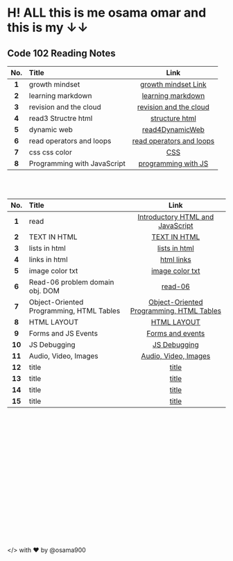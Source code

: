 # H! ALL this is me osama omar and this is my &#8595;&#8595;

## Code 102 Reading Notes

| **No.** | **Title**                   |                                             **Link**                                             |
| :-----: | :-------------------------- | :----------------------------------------------------------------------------------------------: |
|  **1**  | growth mindset              |         [growth mindset Link](https://osama900.github.io/reading-notes/growth%20mindset)         |
|  **2**  | learning markdown           |        [learning markdown](https://osama900.github.io/reading-notes/Learning%20Markdown)         |
|  **3**  | revision and the cloud      | [revision and the cloud](https://osama900.github.io/reading-notes/Revisions%20and%20the%20Cloud) |
|  **4**  | read3 Structre html         |          [structure html](https://osama900.github.io/reading-notes/read3StructureHtml)           |
|  **5**  | dynamic web                 |           [read4DynamicWeb](https://osama900.github.io/reading-notes/read4DynamicWeb)            |
|  **6**  | read operators and loops    |      [read operators and loops](https://osama900.github.io/reading-notes/read%20operators)       |
|  **7**  | css css color               |               [CSS](https://osama900.github.io/reading-notes/design%20with%20css)                |
|  **8**  | Programming with JavaScript |      [programming with JS](https://osama900.github.io/reading-notes/read%207programmingJS)       |

<br>
<br>

| **No.** | **Title**                                |                                                   **Link**                                                   |
| :-----: | :--------------------------------------- | :----------------------------------------------------------------------------------------------------------: |
|  **1**  | read                                     |          [Introductory HTML and JavaScript](https://osama900.github.io/reading-notes/level2/read1)           |
|  **2**  | TEXT IN HTML                             |              [TEXT IN HTML](https://osama900.github.io/reading-notes/level2/class%202/class-02)              |
|  **3**  | lists in html                            |              [lists in html](https://osama900.github.io/reading-notes/level2/class-03/read-03)               |
|  **4**  | links in html                            |                [html links](https://osama900.github.io/reading-notes/level2/class-04/read-04)                |
|  **5**  | image color txt                          |             [image color txt](https://osama900.github.io/reading-notes/level2/class-05/read-05)              |
|  **6**  | Read-06 problem domain obj. DOM          |                 [read-06](https://osama900.github.io/reading-notes/level2/class-06/read-06)                  |
|  **7**  | Object-Oriented Programming, HTML Tables | [Object-Oriented Programming, HTML Tables](https://osama900.github.io/reading-notes/level2/class-07/read-07) |
|  **8**  | HTML LAYOUT                              |               [HTML LAYOUT](https://osama900.github.io/reading-notes/level2/class-08/read-08)                |
|  **9**  | Forms and JS Events                      |             [Forms and events](https://osama900.github.io/reading-notes/level2/class-09/read-09)             |
| **10**  | JS Debugging                             |               [JS Debugging](https://osama900.github.io/reading-notes/level2/class-10/read-10)               |
| **11**  | Audio, Video, Images                     |           [Audio, Video, Images](https://osama900.github.io/reading-notes/level2/class-11/read-11)           |
| **12**  | title                                    |                                                  [title](#)                                                  |
| **13**  | title                                    |                                                  [title](#)                                                  |
| **14**  | title                                    |                                                  [title](#)                                                  |
| **15**  | title                                    |                                                  [title](#)                                                  |

<br>

<br>

<br>

<br>
<br>
<br>
<br>
<br>
<br><br>

<br>

<br>
<br>
<br>
<br>
<br>
<br>

</> with ❤️ by @osama900
